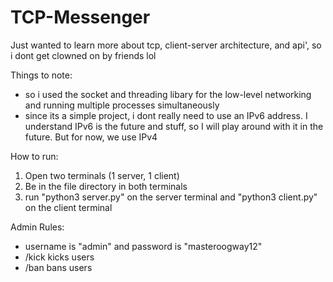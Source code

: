 # TCP-Messenger
Just wanted to learn more about tcp, client-server architecture, and api', so i dont get clowned on by friends lol

Things to note:
- so i used the socket and threading libary for the low-level networking and running multiple processes simultaneously
- since its a simple project, i dont really need to use an IPv6 address. I understand IPv6 is the future and stuff, so I will play around with it in the future. But for now, we use IPv4

How to run:
1. Open two terminals (1 server, 1 client)
2. Be in the file directory in both terminals
3. run "python3 server.py" on the server terminal and "python3 client.py" on the client terminal

Admin Rules:
- username is "admin" and password is "masteroogway12"
- /kick kicks users
- /ban bans users